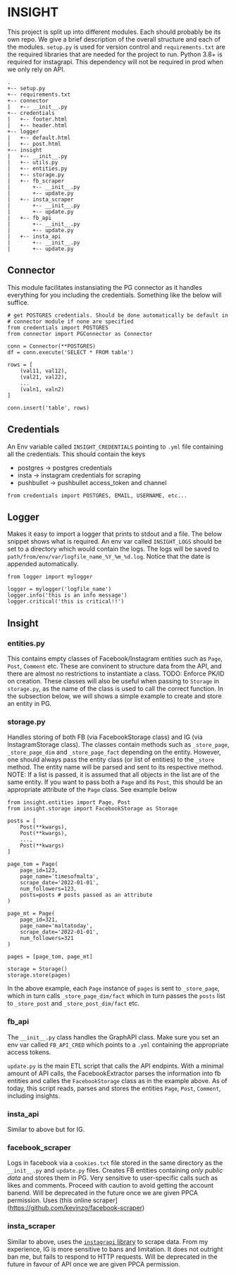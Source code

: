 # INSIGHT

This project is split up into different modules. Each should probably be its own repo. We give a brief description of the overall structure and each of the modules. `setup.py` is used for version control and `requirements.txt` are the required libraries that are needed for the project to run. Python 3.8+ is required for instagrapi. This dependency will not be required in prod when we only rely on API.

```
.
+-- setup.py
+-- requirements.txt
+-- connector
|   +-- __init__.py
+-- credentials
|   +-- footer.html
|   +-- header.html
+-- logger
|   +-- default.html
|   +-- post.html
+-- insight
|   +-- __init__.py
|   +-- utils.py
|   +-- entities.py
|   +-- storage.py
|   +-- fb_scraper
|       +-- __init__.py
|       +-- update.py
|   +-- insta_scraper
|       +-- __init__.py
|       +-- update.py
|   +-- fb_api
|       +-- __init__.py
|       +-- update.py
|   +-- insta_api
|       +-- __init__.py
|       +-- update.py
```

## Connector
This module facilitates instansiating the PG connector as it handles everything for you including the credentials. Something like the below will suffice.
```
# get POSTGRES credentials. Should be done automatically be default in
# connector module if none are specified
from credentials import POSTGRES
from connector import PGConnector as Connector

conn = Connector(**POSTGRES)
df = conn.execute('SELECT * FROM table')

rows = [
    (val11, val12),
    (val21, val22),
    ...
    (valn1, valn2)
]

conn.insert('table', rows)
```
## Credentials
An Env variable called `INSIGHT_CREDENTIALS` pointing to `.yml` file containing all the credentials. This should contain the keys
* postgres -> postgres credentials
* insta -> instagram credentials for scraping
* pushbullet -> pushbullet access_token and channel
```
from credentials import POSTGRES, EMAIL, USERNAME, etc...
```

## Logger
Makes it easy to import a logger that prints to stdout and a file. The below snippet shows what is required. An env var called `INSIGHT_LOGS` should be set to a directory which would contain the logs. The logs will be saved to `path/from/env/var/logfile_name_%Y_%m_%d.log`. Notice that the date is appended automatically.
```
from logger import mylogger

logger = mylogger('logfile_name')
logger.info('this is an info message')
logger.critical('this is critical!!')
```
## Insight

### entities.py
This contains empty classes of Facebook/Instagram entities such as `Page`, `Post`, `Comment` etc. These are convinent to structure data from the API, and there are almost no restrictions to instantiate a class. TODO: Enforce PK/ID on creation. These classes will also be useful when passing to `Storage` in `storage.py`, as the name of the class is used to call the correct function. In the subsection below, we will shows a simple example to create and store an entity in PG.
### storage.py
Handles storing of both FB (via FacebookStorage class) and IG (via InstagramStorage class). The classes contain methods such as `_store_page`, `_store_page_dim` and `_store_page_fact` depending on the entity. However, one should always pass the entity class (or list of entities) to the `_store` method. The entity name will be parsed and sent to its respective method. NOTE: If a list is passed, it is assumed that all objects in the list are of the same entity. If you want to pass both a `Page` and its `Post`, this should be an appropriate attribute of the `Page` class. See example below
```
from insight.entities import Page, Post
from insight.storage import FacebookStorage as Storage

posts = [
    Post(**kwargs),
    Post(**kwargs),
    ...,
    Post(**kwargs)
]

page_tom = Page(
    page_id=123,
    page_name='timesofmalta',
    scrape_date='2022-01-01',
    num_followers=123,
    posts=posts # posts passed as an attribute
)

page_mt = Page(
    page_id=321,
    page_name='maltatoday',
    scrape_date='2022-01-01',
    num_followers=321
)

pages = [page_tom, page_mt]

storage = Storage()
storage.store(pages)
```
In the above example, each `Page` instance of `pages` is sent to `_store_page`, which in turn calls `_store_page_dim/fact` which in turn passes the `posts` list to `_store_post` and `_store_post_dim/fact` etc.
### fb_api
The `__init__.py` class handles the GraphAPI class. Make sure you set an env var called `FB_API_CRED` which points to a `.yml` containing the appropriate access tokens.

`update.py` is the main ETL script that calls the API endpints. With a minimal amount of API calls, the FacebookExtractor parses the information into fb entities and calles the `FacebookStorage` class as in the example above. As of today, this script reads, parses and stores the entities `Page`, `Post`, `Comment`, including insights.
### insta_api
Similar to above but for IG.
### facebook_scraper
Logs in facebook via a `cookies.txt` file stored in the same directory as the `__init__.py` and `update.py` files. Creates FB entities containing *only public data* and stores them in PG. Very sensitive to user-specific calls such as likes and comments. Proceed with caution to avoid getting the account banend. Will be deprecated in the future once we are given PPCA permission. Uses (this online scraper](https://github.com/kevinzg/facebook-scraper)
### insta_scraper
Similar to above, uses the [`instagrapi` library](https://github.com/adw0rd/instagrapi) to scrape data. From my experience, IG is more sensitive to bans and limitation. It does not outright ban me, but fails to respond to HTTP requests. Will be deprecated in the future in favour of API once we are given PPCA permission.

